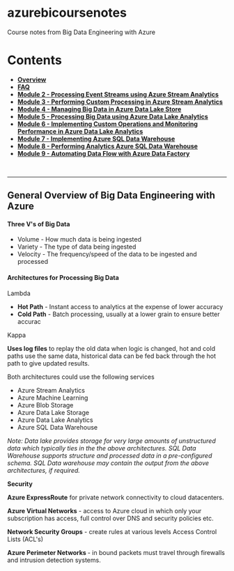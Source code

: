 # azurebicoursenotes
Course notes from Big Data Engineering with Azure

<h1>Contents</h1>

<ul>
<li><b><a href="https://github.com/njmarkham/azurebicoursenotes/">Overview</a></b></li>
<li><b><a href="https://github.com/njmarkham/azurebicoursenotes/blob/master/faq.md">FAQ</a></b></li>
<li><b><a href="https://github.com/njmarkham/azurebicoursenotes/blob/master/mod2.md">Module 2 - Processing Event Streams using Azure Stream Analytics</a></b></li>
<li><b><a href="https://github.com/njmarkham/azurebicoursenotes/blob/master/mod3.md">Module 3 - Performing Custom Processing in Azure Stream Analytics</a></b></li>
<li><b><a href="https://github.com/njmarkham/azurebicoursenotes/blob/master/mod4.md">Module 4 - Managing Big Data in Azure Data Lake Store</a></b></li>
<li><b><a href="https://github.com/njmarkham/azurebicoursenotes/blob/master/mod5.md">Module 5 - Processing Big Data using Azure Data Lake Analytics</a></b></li>
<li><b><a href="https://github.com/njmarkham/azurebicoursenotes/blob/master/mod6.md">Module 6 - Implementing Custom Operations and Monitoring Performance in Azure Data Lake Analytics</a></b></li>
<li><b><a href="https://github.com/njmarkham/azurebicoursenotes/blob/master/mod7.md">Module 7 - Implementing Azure SQL Data Warehouse</a></b></li>
<li><b><a href="https://github.com/njmarkham/azurebicoursenotes/blob/master/mod8.md">Module 8 - Performing Analytics Azure SQL Data Warehouse</a></b></li>
<li><b><a href="https://github.com/njmarkham/azurebicoursenotes/blob/master/mod9.md">Module 9 - Automating Data Flow with Azure Data Factory</a></b></li>
</ul>

<br/>

<hr/>

<h2>General Overview of Big Data Engineering with Azure</h2>


<p><h4>Three V's of Big Data</h4></p>
<ul>
<li>Volume - How much data is being ingested</li>
<li>Variety - The type of data being ingested</li>
<li>Velocity - The frequency/speed of the data to be ingested and processed</li>
</ul>

<p><h4>Architectures for Processing Big Data</h4></p>

<p>Lambda</p>

<ul>
	<li><strong>Hot Path</strong> - Instant access to analytics at the expense of lower accuracy</li>
	<li><strong>Cold Path</strong> - Batch processing, usually at a lower grain to ensure better accurac</li>
</ul>

<p>Kappa</p>

<p><strong>Uses log files</strong> to replay the old data when logic is changed, hot and cold paths use the same data, historical data can be fed back through the hot path to give updated results.</p>

<p>Both architectures could use the following services</p>

<ul>
	<li>Azure Stream Analytics</li>
	<li>Azure Machine Learning</li>
	<li>Azure Blob Storage</li>
	<li>Azure Data Lake Storage</li>
	<li>Azure Data Lake Analytics</li>
	<li>Azure SQL Data Warehouse</li>
</ul>

<p><i>Note: Data lake provides storage for very large amounts of unstructured data which typically ties in the the above architectures. SQL Data Warehouse supports structure and processed data in a pre-configured schema. SQL Data warehouse may contain the output from the above architectures, if required.</i></p>

<p><b>Security</b></p>

<p><strong>Azure ExpressRoute</strong> for private network connectivity to cloud datacenters.&nbsp;</p>

<p><strong>Azure Virtual Networks</strong> - access to Azure cloud in which only your subscription has access, full control over DNS and security policies etc.</p>

<p><strong>Network Security Groups</strong> - create rules at various levels Access Control Lists (ACL&#39;s)</p>

<p><strong>Azure Perimeter Networks </strong>- in bound packets must travel through firewalls and intrusion detection systems.</p>
